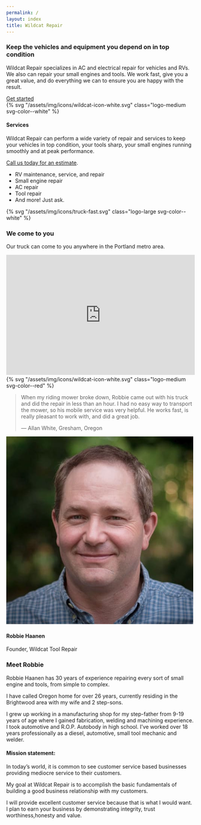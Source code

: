 ```yaml
---
permalink: /
layout: index
title: Wildcat Repair
---
```


<section class="section-pad gray-2 container-texture--blueprint"> 
  <div class="grid-container">
    <div class="grid-x grid-margin-x align-center">
      <div class="cell small-12 large-8 text-center">
        <h3 class="headline-3">Keep the vehicles and equipment you depend on in top condition</h3>
      </div>
    </div>
    <div class="grid-x grid-margin-x align-center">
      <div class="cell small-12 large-8 text-center group"> 
        <p class="">Wildcat Repair specializes in AC and electrical repair for vehicles and RVs. We also can repair your small engines and tools. We work fast, give you a great value, and do everything we can to ensure you are happy with the result.</p>
        <a class="button primary large" href="#start" data-smooth-scroll="data-smooth-scroll" data-options="animation-easing: swing;">Get started</a>
      </div>
    </div>
    <div class="grid-x grid-margin-x align-center">
      <div class="cell small-12 text-center">
        {% svg "/assets/img/icons/wildcat-icon-white.svg" class="logo-medium svg-color--white" %}
        <h4 class="headline-2">Services</h4>
      </div>
      <div class="cell small-12 medium-6 large-5">
        <p>Wildcat Repair can perform a wide variety of repair and services to keep your vehicles in top condition, your tools sharp, your small engines running smoothly and at peak performance.</p>
        <p><a class="link-light" href="#start">Call us today for an estimate</a>.</p>
      </div>
      <div class="cell small-12 medium-6 large-3">
        <ul>
          <li>RV maintenance, service, and repair</li>
          <li>Small engine repair</li>
          <li>AC repair</li>
          <li>Tool repair</li>
          <li>And more! Just ask.</li>
        </ul>
      </div>
<!--       <div class="cell small-12 medium-4 large-3">
        <div class="person-vertical">
          <a href="#about" class="link-light">
            <img class="avatar icon-large" src="http://res.cloudinary.com/rawmedia/image/upload/ar_1:1,c_thumb,g_center,q_auto:good,w_500,ar_1:1,e_gamma:25/v1526231244/robbie-haanen-portrait-2017_hayeun.jpg"/>
            <h4 class="headline-4 no-margin">Robbie Haanen</h4>
            <p>Founder, Wildcat Repair</p>
          </a>
        </div>
      </div>
 -->    </div>
  </div>
</section>
<section class="section-pad gray-2 container-image--fill" data-interchange="[https://res.cloudinary.com/rawmedia/image/upload/w_1600,c_fill,ar_2:1,e_brightness:-30/v1526766442/road_and_fog_-_wes-hicks-426584-unsplash_pmlqws.jpg, medium]">
  <div class="grid-container">
    <div class="grid-x grid-margin-x align-middle align-center">
      <div class="cell small-12 large-3">
        {% svg "/assets/img/icons/truck-fast.svg" class="logo-large svg-color--white" %}
        <h3 class="headline-3">We come to you</h3>
        <p class="lead">Our truck can come to you anywhere in the Portland metro area.</p>
      </div>
      <div class="cell small-12 large-7"><iframe src="https://www.google.com/maps/embed?pb=!1m18!1m12!1m3!1d2802.711189242003!2d-122.08519204905835!3d45.37482274732159!2m3!1f0!2f0!3f0!3m2!1i1024!2i768!4f13.1!3m3!1m2!1s0x549589498cc9c2af%3A0xd2a6c3c6286b9c8d!2s20370+SE+Hummingbird+Ln%2C+Sandy%2C+OR+97055!5e0!3m2!1sen!2sus!4v1504485516747" width="100%" height="320" frameborder="0" style="border:0" allowfullscreen></iframe></div>
    </div>
  </div>
</section>
<section id="testimonial" class="section-pad gray-11">
  <div class="grid-container">
    <div class="grid-x grid-margin-x align-middle align-center">
      <div class="cell small-12 text-center text-red">
        {% svg "/assets/img/icons/wildcat-icon-white.svg" class="logo-medium svg-color--red" %}
        <!-- <h4 class="headline-2">Services</h4> -->
      </div>
      <div class="cell small-12 medium-8 large-7 xlarge-10">
        <blockquote class="quote-large">
          <p>When my riding mower broke down, Robbie came out with his truck and did the repair in less than an hour. I had no easy way to transport the mower, so his mobile service was very helpful. He works fast, is really pleasant to work with, and did a great job.</p>
          <footer>— Allan White, Gresham, Oregon</footer>
        </blockquote>
      </div>
    </div>
  </div>
</section>

<section id="about" class="section-pad gray-2 container-texture--blueprint">
  <div class="grid-container">
    <div class="grid-x grid-margin-x align-middle align-center">
      <div class="cell small-12 medium-6 large-5">
        <div class="person-vertical"><img class="avatar icon-large" src="/assets/img/robbie-haanen-portrait-2017-sm.jpg"/>
          <h4 class="headline-4 no-margin">Robbie Haanen</h4>
          <p>Founder, Wildcat Tool Repair</p>
        </div>
      </div>
      <div class="cell small-12 medium-6 large-5">
        <h3 class="headline-3">Meet Robbie</h3>
        <p class="lead">Robbie Haanen has 30 years of experience repairing every sort of small engine and tools, from simple to complex.</p>
      </div>
    </div>
    <div class="grid-x grid-margin-x align-middle align-center">
      <div class="cell small-12 medium-6 large-5">
        <p>I have called Oregon home for over 26 years, currently residing in the Brightwood area with my wife and 2 step-sons.</p>
        <p>I grew up working in a manufacturing shop for my step-father from 9-19 years of age where I gained fabrication, welding and machining experience. I took automotive and R.O.P. Autobody in high school. I’ve worked over 18 years professionally as a diesel, automotive, small tool mechanic and welder.</p>
      </div>
      <div class="cell small-12 medium-6 large-5">
        <h4 class="headline-4">Mission statement:</h4>
        <p>In today’s world, it is common to see customer service based businesses providing mediocre service to their customers.</p>
        <p>My goal at Wildcat Repair is to accomplish the basic fundamentals of building a good business relationship with my customers. </p>
        <p>I will provide excellent customer service because that is what I would want. I plan to earn your business by demonstrating integrity, trust worthiness,honesty and value.</p>
      </div>
      <div class="cell small-12 large-4">
      </div>
    </div>
  </div>
</section>

